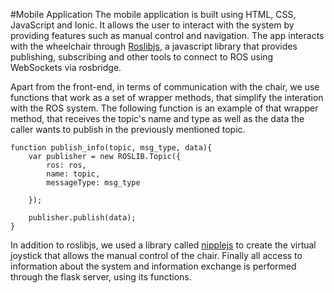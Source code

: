 #Mobile Application
The mobile application is built using HTML, CSS, JavaScript and Ionic. It allows the user to interact with the system by providing features such as manual control and navigation. The app interacts  with the wheelchair through [Roslibjs](http://wiki.ros.org/roslibjs), a javascript library that provides publishing, subscribing and other tools to connect to ROS using WebSockets via rosbridge.

Apart from the front-end, in terms of communication with the chair, we use functions that work as a set of wrapper methods, that simplify the interation with the ROS system. The following function is an example of that wrapper method, that receives the topic's name and type as well as the data the caller wants to publish in the previously mentioned topic.

```
function publish_info(topic, msg_type, data){
	var publisher = new ROSLIB.Topic({
		ros: ros,
		name: topic,
		messageType: msg_type

	});

	publisher.publish(data);
}
```

In addition to roslibjs, we used a library called [nipplejs](https://github.com/yoannmoinet/nipplejs) to create the virtual joystick that allows the manual control of the chair. Finally all access to information about the system and information exchange is performed through the flask server, using its functions.
